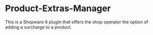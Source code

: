 # Product-Extras-Manager
This is a Shopware 6 plugin that offers the shop operator the option of adding a surcharge to a product.
